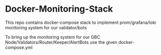 # Docker-Monitoring-Stack
This repo contains docker-compose stack to implement prom/grafana/loki monitoring system for our validator/bots

To bring up the monitoring system for our GBC Node/Validators/Router/Keeper/AlertBots use the given docker-compose.yml


